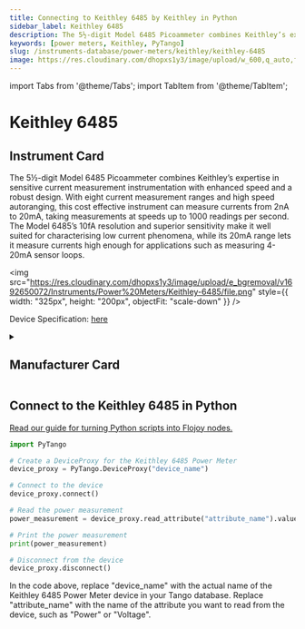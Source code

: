 ```yaml
---
title: Connecting to Keithley 6485 by Keithley in Python
sidebar_label: Keithley 6485
description: The 5½-digit Model 6485 Picoammeter combines Keithley’s expertise in sensitive current measurement instrumentation with enhanced speed and a robust design. With eight current measurement ranges and high speed autoranging, this cost effective instrument can measure currents from 2nA to 20mA, taking measurements at speeds up to 1000 readings per second. The Model 6485’s 10fA resolution and superior sensitivity make it well suited for characterising low current phenomena, while its 20mA range lets it measure currents high enough for applications such as measuring 4-20mA sensor loops.
keywords: [power meters, Keithley, PyTango]
slug: /instruments-database/power-meters/keithley/keithley-6485
image: https://res.cloudinary.com/dhopxs1y3/image/upload/w_600,q_auto,f_auto/e_bgremoval/v1692650072/Instruments/Power%20Meters/Keithley-6485/file.jpg
---
```


import Tabs from '@theme/Tabs';
import TabItem from '@theme/TabItem';

# Keithley 6485

## Instrument Card

<div className="flex">

<div>

The 5½-digit Model 6485 Picoammeter combines Keithley’s expertise in sensitive current measurement instrumentation with enhanced speed and a robust design. With eight current measurement ranges and high speed autoranging, this cost effective instrument can measure currents from 2nA to 20mA, taking measurements at speeds up to 1000 readings per second. The Model 6485’s 10fA resolution and superior sensitivity make it well suited for characterising low current phenomena, while its 20mA range lets it measure currents high enough for applications such as measuring 4-20mA sensor loops.

</div>

<img src="https://res.cloudinary.com/dhopxs1y3/image/upload/e_bgremoval/v1692650072/Instruments/Power%20Meters/Keithley-6485/file.png" style={{ width: "325px", height: "200px", objectFit: "scale-down" }} />

</div>

<div className="flex text-center">

<p>Device Specification: <a target="\_blank" href="https://www.testequipmenthq.com/datasheets/KEITHLEY-6485-Datasheet.pdf">here</a></p>

</div>

<details style={{ marginTop: "15px"}}>
<summary><h2>Manufacturer Card</h2></summary>

<img src="https://res.cloudinary.com/dhopxs1y3/image/upload/v1692806202/Instruments/Vendor%20Logos/Keithley.png" style={{ width: "100%", height: "170px",objectFit: "scale-down" }} />

Keithley Instruments is a measurement and instrument company headquartered in Solon, Ohio, that develops, manufactures, markets, and sells data acquisition products, as well as complete systems for high-volume production and assembly testing.

<ul>
  <li>Headquarters: Cleveland, Ohio, United States</li>
  <li>Yearly Revenue (millions, USD): 110.6</li>
  <li>Vendor Website: <a href="https://www.tek.com/en">here</a></li>
</ul>
</details>

## Connect to the Keithley 6485 in Python

[Read our guide for turning Python scripts into Flojoy nodes.](https://docs.flojoy.ai/custom-nodes/creating-custom-node/)
<Tabs>
<TabItem value="PyTango" label="PyTango">

```python
import PyTango

# Create a DeviceProxy for the Keithley 6485 Power Meter
device_proxy = PyTango.DeviceProxy("device_name")

# Connect to the device
device_proxy.connect()

# Read the power measurement
power_measurement = device_proxy.read_attribute("attribute_name").value

# Print the power measurement
print(power_measurement)

# Disconnect from the device
device_proxy.disconnect()
```

In the code above, replace "device_name" with the actual name of the Keithley 6485 Power Meter device in your Tango database. Replace "attribute_name" with the name of the attribute you want to read from the device, such as "Power" or "Voltage".

</TabItem>
</Tabs>